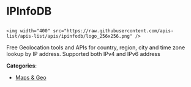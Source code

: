 # IPInfoDB<p align="center">
    <img width="400" src="https://raw.githubusercontent.com/apis-list/apis-list/apis/ipinfodb/logo_256x256.png" />
</p>

Free Geolocation tools and APIs for country, region, city and time zone lookup by IP address. Supported both IPv4 and IPv6 address

**Categories**:

- [Maps & Geo](https://github/apis-list/apis-list#maps-and-geo)





